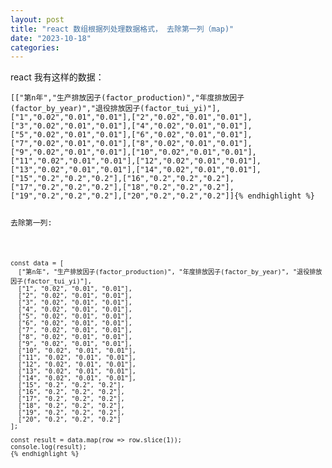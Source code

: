 ```yaml
---
layout: post
title: "react 数组根据列处理数据格式， 去除第一列（map)"
date: "2023-10-18"
categories: 
---
```

<p>react 我有这样的数据：</p>

<pre>
<code>[[&quot;第n年&quot;,&quot;生产排放因子(factor_production)&quot;,&quot;年度排放因子(factor_by_year)&quot;,&quot;退役排放因子(factor_tui_yi)&quot;],[&quot;1&quot;,&quot;0.02&quot;,&quot;0.01&quot;,&quot;0.01&quot;],[&quot;2&quot;,&quot;0.02&quot;,&quot;0.01&quot;,&quot;0.01&quot;],[&quot;3&quot;,&quot;0.02&quot;,&quot;0.01&quot;,&quot;0.01&quot;],[&quot;4&quot;,&quot;0.02&quot;,&quot;0.01&quot;,&quot;0.01&quot;],[&quot;5&quot;,&quot;0.02&quot;,&quot;0.01&quot;,&quot;0.01&quot;],[&quot;6&quot;,&quot;0.02&quot;,&quot;0.01&quot;,&quot;0.01&quot;],[&quot;7&quot;,&quot;0.02&quot;,&quot;0.01&quot;,&quot;0.01&quot;],[&quot;8&quot;,&quot;0.02&quot;,&quot;0.01&quot;,&quot;0.01&quot;],[&quot;9&quot;,&quot;0.02&quot;,&quot;0.01&quot;,&quot;0.01&quot;],[&quot;10&quot;,&quot;0.02&quot;,&quot;0.01&quot;,&quot;0.01&quot;],[&quot;11&quot;,&quot;0.02&quot;,&quot;0.01&quot;,&quot;0.01&quot;],[&quot;12&quot;,&quot;0.02&quot;,&quot;0.01&quot;,&quot;0.01&quot;],[&quot;13&quot;,&quot;0.02&quot;,&quot;0.01&quot;,&quot;0.01&quot;],[&quot;14&quot;,&quot;0.02&quot;,&quot;0.01&quot;,&quot;0.01&quot;],[&quot;15&quot;,&quot;0.2&quot;,&quot;0.2&quot;,&quot;0.2&quot;],[&quot;16&quot;,&quot;0.2&quot;,&quot;0.2&quot;,&quot;0.2&quot;],[&quot;17&quot;,&quot;0.2&quot;,&quot;0.2&quot;,&quot;0.2&quot;],[&quot;18&quot;,&quot;0.2&quot;,&quot;0.2&quot;,&quot;0.2&quot;],[&quot;19&quot;,&quot;0.2&quot;,&quot;0.2&quot;,&quot;0.2&quot;],[&quot;20&quot;,&quot;0.2&quot;,&quot;0.2&quot;,&quot;0.2&quot;]]{% endhighlight %}

<p>去除第一列:</p>

<pre>
<code>const data = [
  [&quot;第n年&quot;, &quot;生产排放因子(factor_production)&quot;, &quot;年度排放因子(factor_by_year)&quot;, &quot;退役排放因子(factor_tui_yi)&quot;],
  [&quot;1&quot;, &quot;0.02&quot;, &quot;0.01&quot;, &quot;0.01&quot;],
  [&quot;2&quot;, &quot;0.02&quot;, &quot;0.01&quot;, &quot;0.01&quot;],
  [&quot;3&quot;, &quot;0.02&quot;, &quot;0.01&quot;, &quot;0.01&quot;],
  [&quot;4&quot;, &quot;0.02&quot;, &quot;0.01&quot;, &quot;0.01&quot;],
  [&quot;5&quot;, &quot;0.02&quot;, &quot;0.01&quot;, &quot;0.01&quot;],
  [&quot;6&quot;, &quot;0.02&quot;, &quot;0.01&quot;, &quot;0.01&quot;],
  [&quot;7&quot;, &quot;0.02&quot;, &quot;0.01&quot;, &quot;0.01&quot;],
  [&quot;8&quot;, &quot;0.02&quot;, &quot;0.01&quot;, &quot;0.01&quot;],
  [&quot;9&quot;, &quot;0.02&quot;, &quot;0.01&quot;, &quot;0.01&quot;],
  [&quot;10&quot;, &quot;0.02&quot;, &quot;0.01&quot;, &quot;0.01&quot;],
  [&quot;11&quot;, &quot;0.02&quot;, &quot;0.01&quot;, &quot;0.01&quot;],
  [&quot;12&quot;, &quot;0.02&quot;, &quot;0.01&quot;, &quot;0.01&quot;],
  [&quot;13&quot;, &quot;0.02&quot;, &quot;0.01&quot;, &quot;0.01&quot;],
  [&quot;14&quot;, &quot;0.02&quot;, &quot;0.01&quot;, &quot;0.01&quot;],
  [&quot;15&quot;, &quot;0.2&quot;, &quot;0.2&quot;, &quot;0.2&quot;],
  [&quot;16&quot;, &quot;0.2&quot;, &quot;0.2&quot;, &quot;0.2&quot;],
  [&quot;17&quot;, &quot;0.2&quot;, &quot;0.2&quot;, &quot;0.2&quot;],
  [&quot;18&quot;, &quot;0.2&quot;, &quot;0.2&quot;, &quot;0.2&quot;],
  [&quot;19&quot;, &quot;0.2&quot;, &quot;0.2&quot;, &quot;0.2&quot;],
  [&quot;20&quot;, &quot;0.2&quot;, &quot;0.2&quot;, &quot;0.2&quot;]
];

const result = data.map(row =&gt; row.slice(1));
console.log(result);
{% endhighlight %}

<p>&nbsp;</p>

